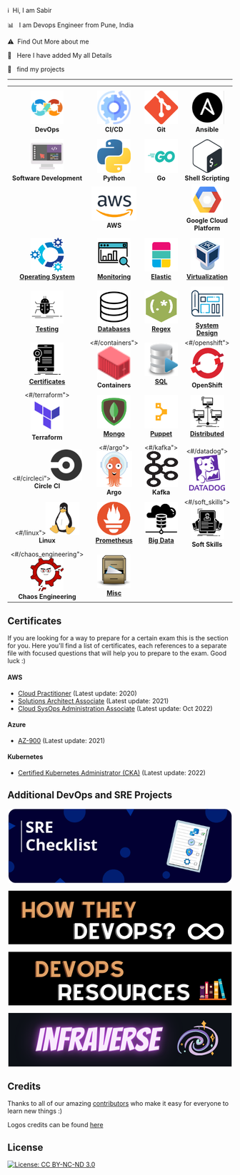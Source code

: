 <p align="center"><img src=""/></p>

:information_source: &nbsp;Hi, I am Sabir 

:bar_chart: &nbsp; I am Devops Engineer from Pune, India

:warning: &nbsp;Find Out More about me

:stop_sign: &nbsp; Here I have added My all Details

:pencil: &nbsp; find my projects

****

<!-- ALL-TOPICS-LIST:START -->
<!-- prettier-ignore-start -->
<!-- markdownlint-disable -->
<center>
<table>
  <tr>
    <td align="center"><img src="images/devops.png" width="75px;" height="75px;" alt="DevOps" /><br /><b>DevOps</b></a></td>
    <td align="center"><img src="images/cicd.png" width="75px;" height="75px;" alt="cicd"/><br /><b>CI/CD</b></a></td>
    <td align="center"><img src="images/git.png" width="75px;" height="75px;" alt="Git"/><br /><b>Git</b></a></td>
    <td align="center"><img src="images/ansible.png" width="75px;" height="75px;" alt="ansible"/><br /><b>Ansible</b></a></td>
    <td align="center"><img src="images/network.png" width="75px;" height="75px;" alt="Network"/><br /><b>Networking Basic</b></a></td>
   </tr>
  
  <tr>
    <td align="center"><img src="images/programming.png" width="75px;" height="75px;" alt="programming"/><br /><b>Software Development</b></a></td>
    <td align="center"><img src="images/python.png" width="75px;" height="75px;" alt="Python"/><br /><b>Python</b></a></td>
    <td align="center"><img src="images/Go.png" width="75px;" height="75px;" alt="go"/><br /><b>Go</b></a></td>
    <td align="center"><img src="images/bash.png" width="75px;" height="75px;" alt="Bash"/><br /><b>Shell Scripting</b></a></td>
    <td align="center"><img src="images/kubernetes.png" width="75px;" height="75px;" alt="kubernetes"/><br /><b>Kubernetes</b></a></td>
 
  </tr>
  <tr>
    <td align="center"></td>
    <td align="center"><img src="images/aws.png" width="100px;" height="75px;" alt="aws"/><br /><b>AWS</b></a></td>
    <td align="center"></td>
    <td align="center"><img src="images/googlecloud.png" width="70px;" height="70px;" alt="Google Cloud Platform"/><br /><b>Google Cloud Platform</b></a></td>
    <td align="center"></td>
    
  </tr>
  <tr>
    <td align="center"><a href="#operating-system"><img src="images/os.png" width="75px;" height="75px;" alt="Operating System"/><br /><b>Operating System</b></a></td>
    <td align="center"><a href="#monitoring"><img src="images/monitoring.png" width="75px;" height="75px;" alt="Monitoring"/><br /><b>Monitoring</b></a></td>
    <td align="center"><a href="#elastic"><img src="images/elastic.png" width="75px;" height="75px;" alt="Elastic"/><br /><b>Elastic</b></a></td>
    <td align="center"><a href="#virtualization"><img src="images/virtualization.png" width="75px;" height="75px;" alt="Virtualization"/><br /><b>Virtualization</b></a></td>
    <td align="center"><#/dns"><img src="images/dns.png" width="75px;" height="75px;" alt="DNS"/><br /><b>DNS</b></a></td>
  </tr>
  <tr>
    <td align="center"><a href="#testing"><img src="images/testing.png" width="75px;" height="75px;" alt="Testing"/><br /><b>Testing</b></a></td>
    <td align="center"><a href="#databases"><img src="images/databases.png" width="75px;" height="75px;" alt="Databases"/><br /><b>Databases</b></a></td>
    <td align="center"><a href="#regex"><img src="images/regex.png" width="75px;" height="75px;" alt="RegEx"/><br /><b>Regex</b></a></td>
    <td align="center"><a href="#system-design"><img src="images/design.png" width="75px;" height="75px;" alt="Design"/><br /><b>System Design</b></a></td>
    <td align="center"><a href="#hardware"><img src="images/hardware.png" width="75px;" height="75px;" alt="Hardware"/><br /><b>Hardware</b></a></td>
  </tr>
  <tr>
    <td align="center"><a href="#certificates"><img src="images/certificates.png" width="75px;" height="75px;" alt="Certificates"/><br /><b>Certificates</b></a></td>
    <td align="center"><#/containers"><img src="images/containers.png" width="75px;" height="75px;" alt="Containers"/><br /><b>Containers</b></a></td>
    <td align="center"><a href="#sql"><img src="images/sql.png" width="75px;" height="75px;" alt="sql"/><br /><b>SQL</b></a></td>
    <td align="center"><#/openshift"><img src="images/openshift.png" width="75px;" height="75px;" alt="OpenShift"/><br /><b>OpenShift</b></a></td>
    <td align="center"><a href="#storage"><img src="images/storage.png" width="75px;" height="75px;" alt="Storage"/><br /><b>Storage</b></a></td>
  </tr>
  <tr>
      <td align="center"><#/terraform"><img src="images/terraform.png" width="75px;" height="75px;" alt="Terraform"/><br /><b>Terraform</b></a></td>
      <td align="center"><a href="#mongo"><img src="images/mongo.png" width="75px;" height="75px;" alt="Mongo"/><br /><b>Mongo</b></a></td>
      <td align="center"><a href="#puppet"><img src="images/puppet.png" width="75px;" height="75px;" alt="puppet"/><br /><b>Puppet</b></a></td>
      <td align="center"><a href="#distributed"><img src="images/distributed.png" width="75px;" height="75px;" alt="Distributed"/><br /><b>Distributed</b></a></td>
      <td align="center"><a href="#questions-you-ask"><img src="images/you.png" width="75px;" height="75px;" alt="you"/><br /><b>Questions you can ask</b></a></td>
  </tr>
  <tr>
      <td align="center"><#/circleci"><img src="images/logos/circleci.png" width="70px;" height="70px;" alt="Circle CI"/><br /><b>Circle CI</b></a></td>
      <td align="center"><#/argo"><img src="images/logos/argo.png" width="80px;" height="80px;" alt="Argo"/><br /><b>Argo</b></a></td>
      <td align="center"><#/kafka"><img src="images/logos/kafka.png" width="85px;" height="80px;" alt="Kafka"/><br /><b>Kafka</b></a></td>
      <td align="center"><#/datadog"><img src="images/logos/datadog.png" width="80px;" height="80px;" alt="DataDog"/><br /><b></b></a></td>
      <td align="center"><#/perl"><img src="images/perl.png" width="75px;" height="75px;" alt="perl"/><br /><b>Perl</b></a></td>
  </tr>
   <tr>
    <td align="center"><#/linux"><img src="images/logos/linux.png" width="75px;" height="75px;" alt="Linux"/><br /><b>Linux</b></a></td>
    <td align="center"><a href="#prometheus"><img src="images/prometheus.png" width="75px;" height="75px;" alt="Prometheus"/><br /><b>Prometheus</b></a></td>
    <td align="center"><a href="#big-data"><img src="images/big-data.png" width="75px;" height="75px;" alt="Big Data"/><br /><b>Big Data</b></a></td>
    <td align="center"><#/soft_skills"><img src="images/HR.png" width="75px;" height="75px;" alt="HR"/><br /><b>Soft Skills</b></a></td>
    <td align="center"><#/security"><img src="images/security.png" width="75px;" height="75px;" alt="security"/><br /><b>Security</b></a></td>
   </tr>
   <tr>
    <td align="center"><#/chaos_engineering"><img src="images/logos/chaos_engineering.png" width="75px;" height="75px;" alt="Chaos Engineering"/><br /><b>Chaos Engineering</b></a></td>
    <td align="center"><a href="#Misc"><img src="images/general.png" width="75px;" height="75px;" alt="Misc"/><br /><b>Misc</b></a></td>
   </tr>
   
</table>
</center>
<!-- markdownlint-enable -->
<!-- prettier-ignore-end -->
<!-- ALL-TOPICS-LIST:END -->


## Certificates

If you are looking for a way to prepare for a certain exam this is the section for you. Here you'll find a list of certificates, each references to a separate file with focused questions that will help you to prepare to the exam. Good luck :)

#### AWS

* [Cloud Practitioner](certificates/aws-cloud-practitioner.md) (Latest update: 2020)
* [Solutions Architect Associate](certificates/aws-solutions-architect-associate.md) (Latest update: 2021)
* [Cloud SysOps Administration Associate](certificates/aws-cloud-sysops-associate.md) (Latest update: Oct 2022)


#### Azure

* [AZ-900](certificates/azure-fundamentals-az-900.md) (Latest update: 2021)

#### Kubernetes

* [Certified Kubernetes Administrator (CKA)](topics/kubernetes/CKA.md) (Latest update: 2022)

## Additional DevOps and SRE Projects

<p align="center"><a href="https://github.com/bregman-arie/sre-checklist"><img width="500px" src="images/sre_checklist.png"/></a></p>

<p align="center"><a href="https://github.com/bregman-arie/howtheydevops"><img src="images/how_they_devops.png"/></a></p>
<p align="center"><a href="https://github.com/bregman-arie/devops-resources"><img src="images/devops_resources.png"/></a></p>
<p align="center"><a href="https://github.com/bregman-arie/infraverse"><img src="images/infraverse.png"/></a></p>

## Credits

Thanks to all of our amazing [contributors](https://github.com/bregman-arie/devops-exercises/graphs/contributors) who make it easy for everyone to learn new things :)

Logos credits can be found [here](credits.md)

## License

[![License: CC BY-NC-ND 3.0](https://img.shields.io/badge/License-CC%20BY--NC--ND%203.0-lightgrey.svg)](https://creativecommons.org/licenses/by-nc-nd/3.0/)
